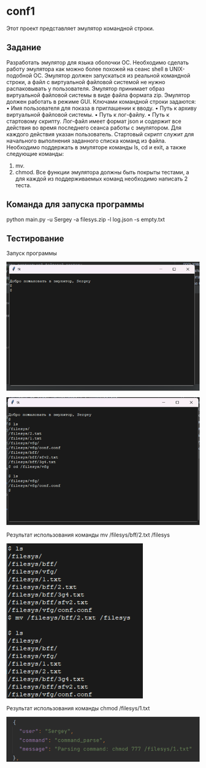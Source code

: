# conf1
Этот проект представляет эмулятор командной строки.

## Задание 
Разработать эмулятор для языка оболочки ОС. Необходимо сделать работу 
эмулятора как можно более похожей на сеанс shell в UNIX-подобной ОС. 
Эмулятор должен запускаться из реальной командной строки, а файл с 
виртуальной файловой системой не нужно распаковывать у пользователя. 
Эмулятор принимает образ виртуальной файловой системы в виде файла формата 
zip. Эмулятор должен работать в режиме GUI. 
Ключами командной строки задаются: 
• Имя пользователя для показа в приглашении к вводу. 
• Путь к архиву виртуальной файловой системы. 
• Путь к лог-файлу. 
• Путь к стартовому скрипту. 
Лог-файл имеет формат json и содержит все действия во время последнего 
сеанса работы с эмулятором. Для каждого действия указан пользователь. 
Стартовый скрипт служит для начального выполнения заданного списка 
команд из файла. 
Необходимо поддержать в эмуляторе команды ls, cd и exit, а также 
следующие команды: 
1. mv. 
2. chmod. 
Все функции эмулятора должны быть покрыты тестами, а для каждой из 
поддерживаемых команд необходимо написать 2 теста.



## Команда для запуска программы 
python main.py -u Sergey -a filesys.zip -l log.json -s empty.txt

## Тестирование

Запуск программы

![img.png](img.png)

![img_1.png](img_1.png)

Результат использования команды mv /filesys/bff/2.txt /filesys

![img_4.png](img_4.png)

Результат использования команды chmod /filesys/1.txt

![img_3.png](img_3.png)
